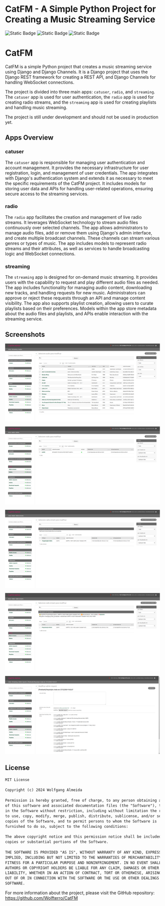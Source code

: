 # CatFM - A Simple Python Project for Creating a Music Streaming Service

![Static Badge](https://img.shields.io/badge/Python-3.9_%7C_3.10_%7C_3.11_%7C_3.12-blue)
![Static Badge](https://img.shields.io/badge/License-MIT_License-green)
![Static Badge](https://img.shields.io/badge/Coverage-29_%25-red)

# CatFM

CatFM is a simple Python project that creates a music streaming service using Django and Django Channels. It is a Django project that uses the Django REST framework for creating a REST API, and Django Channels for handling WebSocket connections.

The project is divided into three main apps: `catuser`, `radio`, and `streaming`. The `catuser` app is used for user authentication, the `radio` app is used for creating radio streams, and the `streaming` app is used for creating playlists and handling music streaming.

The project is still under development and should not be used in production yet.

## Apps Overview

### catuser

The `catuser` app is responsible for managing user authentication and account management. It provides the necessary infrastructure for user registration, login, and management of user credentials. The app integrates with Django's authentication system and extends it as necessary to meet the specific requirements of the CatFM project. It includes models for storing user data and APIs for handling user-related operations, ensuring secure access to the streaming services.

### radio

The `radio` app facilitates the creation and management of live radio streams. It leverages WebSocket technology to stream audio files continuously over selected channels. The app allows administrators to manage audio files, add or remove them using Django's admin interface, and create multiple broadcast channels. These channels can stream various genres or types of music. The app includes models to represent radio streams and their attributes, as well as services to handle broadcasting logic and WebSocket connections.

### streaming

The `streaming` app is designed for on-demand music streaming. It provides users with the capability to request and play different audio files as needed. The app includes functionality for managing audio content, downloading new tracks, and handling requests for new music. Administrators can approve or reject these requests through an API and manage content visibility. The app also supports playlist creation, allowing users to curate playlists based on their preferences. Models within the app store metadata about the audio files and playlists, and APIs enable interaction with the streaming service.

## Screenshots

![Audio Streaming](https://github.com/Wolfterro/CatFM/blob/master/docs/screenshots/screenshot01.png?raw=true)

![Radio List](https://github.com/Wolfterro/CatFM/blob/master/docs/screenshots/screenshot02.png?raw=true)

![Radio Stream List](https://github.com/Wolfterro/CatFM/blob/master/docs/screenshots/screenshot03.png?raw=true)

![Radio Broadcast Info](https://github.com/Wolfterro/CatFM/blob/master/docs/screenshots/screenshot04.png?raw=true)

![Admin Requests](https://github.com/Wolfterro/CatFM/blob/master/docs/screenshots/screenshot05.png?raw=true)

## License

```txt
MIT License

Copyright (c) 2024 Wolfgang Almeida

Permission is hereby granted, free of charge, to any person obtaining a copy
of this software and associated documentation files (the "Software"), to deal
in the Software without restriction, including without limitation the rights
to use, copy, modify, merge, publish, distribute, sublicense, and/or sell
copies of the Software, and to permit persons to whom the Software is
furnished to do so, subject to the following conditions:

The above copyright notice and this permission notice shall be included in all
copies or substantial portions of the Software.

THE SOFTWARE IS PROVIDED "AS IS", WITHOUT WARRANTY OF ANY KIND, EXPRESS OR
IMPLIED, INCLUDING BUT NOT LIMITED TO THE WARRANTIES OF MERCHANTABILITY,
FITNESS FOR A PARTICULAR PURPOSE AND NONINFRINGEMENT. IN NO EVENT SHALL THE
AUTHORS OR COPYRIGHT HOLDERS BE LIABLE FOR ANY CLAIM, DAMAGES OR OTHER
LIABILITY, WHETHER IN AN ACTION OF CONTRACT, TORT OR OTHERWISE, ARISING FROM,
OUT OF OR IN CONNECTION WITH THE SOFTWARE OR THE USE OR OTHER DEALINGS IN THE
SOFTWARE.

```

For more information about the project, please visit the GitHub repository: https://github.com/Wolfterro/CatFM